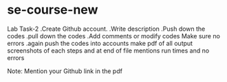 # se-course-new
Lab Task-2
.Create Github account.
.Write description 
.Push down the codes 
.pull down the codes
.Add comments or modify codes
Make sure no errors
.again push the codes into accounts 
make pdf of all output screenshots of each steps and at end of file mentions run times and no errors

Note: Mention your Github link in the pdf
